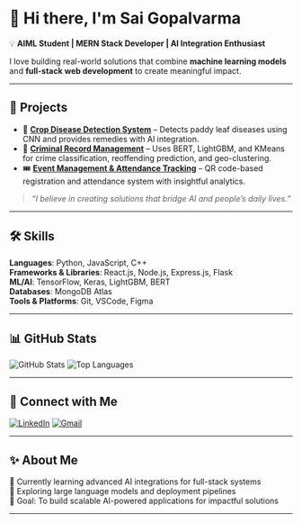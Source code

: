 # 👋 Hi there, I'm Sai Gopalvarma

💡 **AIML Student | MERN Stack Developer | AI Integration Enthusiast**

I love building real-world solutions that combine **machine learning models** and **full-stack web development** to create meaningful impact.

---

## 🚀 **Projects**

- 🌾 **[Crop Disease Detection System](#)** – Detects paddy leaf diseases using CNN and provides remedies with AI integration.
- 🧠 **[Criminal Record Management](#)** – Uses BERT, LightGBM, and KMeans for crime classification, reoffending prediction, and geo-clustering.
- 🎟️ **[Event Management & Attendance Tracking](#)** – QR code-based registration and attendance system with insightful analytics.

> *“I believe in creating solutions that bridge AI and people’s daily lives.”*

---

## 🛠️ **Skills**

**Languages**: Python, JavaScript, C++  
**Frameworks & Libraries**: React.js, Node.js, Express.js, Flask  
**ML/AI**: TensorFlow, Keras, LightGBM, BERT  
**Databases**: MongoDB Atlas  
**Tools & Platforms**: Git, VSCode, Figma

---

## 📊 **GitHub Stats**

![GitHub Stats](https://github-readme-stats.vercel.app/api?username=Saigopalvarma&show_icons=true&theme=radical)
![Top Languages](https://github-readme-stats.vercel.app/api/top-langs/?username=Saigopalvarma&layout=compact&theme=radical)


---

## 🤝 **Connect with Me**

[![LinkedIn](https://img.shields.io/badge/LinkedIn-blue?style=flat&logo=linkedin)](https://www.linkedin.com/in/bhupathiraju-sai-gopal-varma-749257282/)
[![Gmail](https://img.shields.io/badge/Gmail-saigopalvarma227@gmail.com-red?style=flat&logo=gmail)](mailto:saigopalvarma227@gmail.com)

---

## ✨ **About Me**

🔭 Currently learning advanced AI integrations for full-stack systems  
🌱 Exploring large language models and deployment pipelines  
🎯 Goal: To build scalable AI-powered applications for impactful solutions

---

